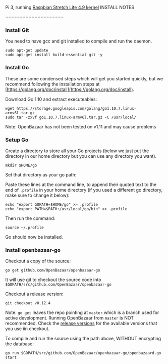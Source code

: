 Pi 3, running [Raspbian Stretch Lite 4.9 kernel](https://www.raspberrypi.org/downloads/raspbian/) INSTALL NOTES

====================

### Install Git

You need to have gcc and git installed to compile and run the daemon.
```
sudo apt-get update
sudo apt-get install build-essential git -y
```

### Install Go

These are some condensed steps which will get you started quickly, but we recommend following the installation steps at [https://golang.org/doc/install](https://golang.org/doc/install).

Download Go 1.10 and extract executeables:
```
wget https://storage.googleapis.com/golang/go1.10.7.linux-armv6l.tar.gz
sudo tar -zxvf go1.10.7.linux-armv6l.tar.gz -C /usr/local/
```

Note: OpenBazaar has not been tested on v1.11 and may cause problems

### Setup Go

Create a directory to store all your Go projects (below we just put the directory in our home directory but you can use any directory you want).

```
mkdir $HOME/go
```

Set that directory as your go path:

Paste these lines at the command line, to append their quoted text to the end of `.profile` in your home directory (if you used a different go directory, make sure to change it below):

```
echo "export GOPATH=$HOME/go" >> .profile
echo "export PATH=$PATH:/usr/local/go/bin" >> .profile
```

Then run the command:
```
source ~/.profile
```

Go should now be installed.

### Install openbazaar-go

Checkout a copy of the source:
```
go get github.com/OpenBazaar/openbazaar-go
```

It will use git to checkout the source code into `$GOPATH/src/github.com/OpenBazaar/openbazaar-go`

Checkout a release version:
```
git checkout v0.12.4
```

Note: `go get` leaves the repo pointing at `master` which is a branch used for active development. Running OpenBazaar from `master` is NOT recommended. Check the [release versions](https://github.com/OpenBazaar/openbazaar-go/releases) for the available versions that you use iin checkout.

To compile and run the source using the path above, WITHOUT encrypting the database:
```
go run $GOPATH/src/github.com/OpenBazaar/openbazaar-go/openbazaard.go start
```
